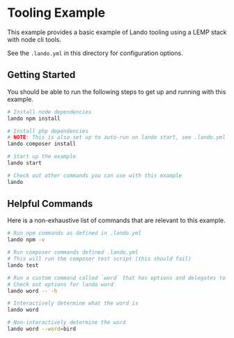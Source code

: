 Tooling Example
===============

This example provides a basic example of Lando tooling using a LEMP stack with node cli tools.

See the `.lando.yml` in this directory for configuration options.

Getting Started
---------------

You should be able to run the following steps to get up and running with this example.

```bash
# Install node dependencies
lando npm install

# Install php dependencies
# NOTE: This is also set up to auto-run on lando start, see .lando.yml
lando composer install

# Start up the example
lando start

# Check out other commands you can use with this example
lando
```

Helpful Commands
----------------

Here is a non-exhaustive list of commands that are relevant to this example.

```bash
# Run npm commands as defined in .lando.yml
lando npm -v

# Run composer commands defined .lando.yml
# This will run the composer test script (this should fail)
lando test

# Run a custom command called `word` that has options and delegates to an injected script
# Check out options for lando word
lando word -- -h

# Interactively determine what the word is
lando word

# Non-interactively determine the word
lando word --word=bird
```
